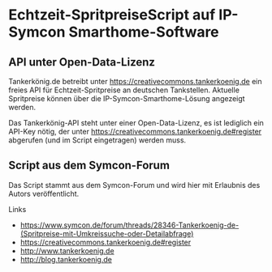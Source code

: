 # Echtzeit-SpritpreiseScript auf IP-Symcon Smarthome-Software

## API unter Open-Data-Lizenz
Tankerkönig.de betreibt unter https://creativecommons.tankerkoenig.de ein freies API für Echtzeit-Spritpreise an deutschen Tankstellen. Aktuelle Spritpreise können über die IP-Symcon-Smarthome-Lösung angezeigt werden.

Das Tankerkönig-API steht unter einer Open-Data-Lizenz, es ist lediglich ein API-Key nötig, der unter https://creativecommons.tankerkoenig.de#register abgerufen (und im Script eingetragen) werden muss.

## Script aus dem Symcon-Forum
Das Script stammt aus dem Symcon-Forum und wird hier mit Erlaubnis des Autors veröffentlicht.



Links
- https://www.symcon.de/forum/threads/28346-Tankerkoenig-de-(Spritpreise-mit-Umkreissuche-oder-Detailabfrage)
- https://creativecommons.tankerkoenig.de#register
- http://www.tankerkoenig.de
- http://blog.tankerkoenig.de

